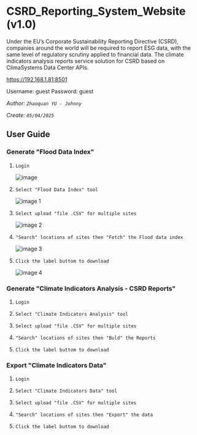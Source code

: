 # CSRD_Reporting_System_Website (v1.0)
Under the EU’s Corporate Sustainability Reporting Directive (CSRD), companies around the world will be required to report ESG data, with the same level of regulatory scrutiny applied to financial data. The climate indicators analysis reports service solution for CSRD based on ClimaSystems Data Center APIs.

https://192.168.1.81:8501

Username: guest
Password: guest

_Author: `Zhaoquan YU - Johnny`_

_Create: `05/04/2025`_

## User Guide

### Generate "Flood Data Index"

1. `Login`
   
   ![image](https://github.com/user-attachments/assets/bf5d62a4-4e6b-4a8f-a6ca-551833e7bf03)
   
3. `Select "Flood Data Index" tool`
   
   ![image 1](https://github.com/user-attachments/assets/5ad2417a-35fa-428d-bcbf-d54c9c7422d0)

4. `Select upload "file .CSV" for multiple sites`

   ![image 2](https://github.com/user-attachments/assets/72693ec6-6c2f-4647-b5e2-4436574e1c8a)

5. `"Search" locations of sites then "Fetch" the Flood data index`

   ![image 3](https://github.com/user-attachments/assets/7c877e84-1e6b-4879-9b99-0fb80bdf8784)

6. `Click the label buttom to download`

   ![image 4](https://github.com/user-attachments/assets/8999a5ef-94e5-44a6-adc8-1314a951a5b9)


### Generate "Climate Indicators Analysis - CSRD Reports"

1. `Login`

      
3. `Select "Climate Indicators Analysis" tool`
   

4. `Select upload "file .CSV" for multiple sites`


5. `"Search" locations of sites then "Buld" the Reports`


6. `Click the label buttom to download`


### Export "Climate Indicators Data"

1. `Login`
   
   
3. `Select "Climate Indicators Data" tool`
   

4. `Select upload "file .CSV" for multiple sites`


5. `"Search" locations of sites then "Export" the data`


6. `Click the label buttom to download`
